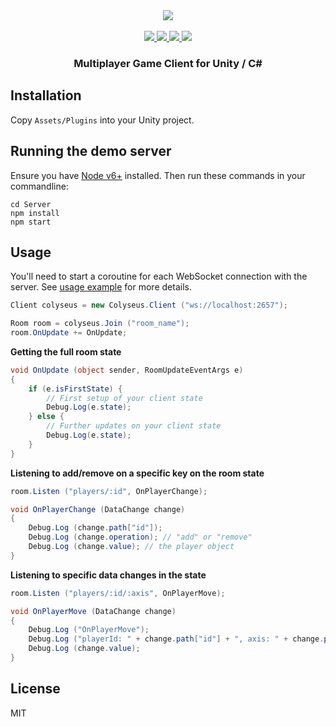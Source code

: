 <div align="center">
  <a href="https://github.com/gamestdio/colyseus">
    <img src="https://github.com/gamestdio/colyseus/blob/master/media/header.png?raw=true" />
  </a>
  <br>
  <br>
	<a href="https://npmjs.com/package/colyseus">
		<img src="https://img.shields.io/npm/dm/colyseus.svg">
	</a>
	<a href="https://github.com/gamestdio/colyseus#sponsors">
		<img src="https://opencollective.com/colyseus/sponsors/badge.svg">
	</a>
	<a href="https://github.com/gamestdio/colyseus#backers">
		<img src="https://opencollective.com/colyseus/backers/badge.svg">
	</a>
	<a href="https://gitter.im/gamestdio/colyseus">
		<img src="https://badges.gitter.im/gamestdio/colyseus.svg">
	</a>
  <h3>
     Multiplayer Game Client for Unity / C#
  <h3>
</div>

## Installation

Copy `Assets/Plugins` into your Unity project.

## Running the demo server

Ensure you have [Node v6+](http://nodejs.org/) installed. Then run these
commands in your commandline:

```
cd Server
npm install
npm start
```

## Usage

You'll need to start a coroutine for each WebSocket connection with the server.
See [usage example](Assets/ColyseusClient.cs) for more details.

```csharp
Client colyseus = new Colyseus.Client ("ws://localhost:2657");

Room room = colyseus.Join ("room_name");
room.OnUpdate += OnUpdate;
```

**Getting the full room state**

```csharp
void OnUpdate (object sender, RoomUpdateEventArgs e)
{
	if (e.isFirstState) {
		// First setup of your client state
		Debug.Log(e.state);
	} else {
		// Further updates on your client state
		Debug.Log(e.state);
	}
}
```

**Listening to add/remove on a specific key on the room state**

```csharp
room.Listen ("players/:id", OnPlayerChange);
```

```csharp
void OnPlayerChange (DataChange change)
{
	Debug.Log (change.path["id"]);
	Debug.Log (change.operation); // "add" or "remove"
	Debug.Log (change.value); // the player object
}
```

**Listening to specific data changes in the state**

```csharp
room.Listen ("players/:id/:axis", OnPlayerMove);
```

```csharp
void OnPlayerMove (DataChange change)
{
	Debug.Log ("OnPlayerMove");
	Debug.Log ("playerId: " + change.path["id"] + ", axis: " + change.path["axis"]);
	Debug.Log (change.value);
}
```

## License

MIT
